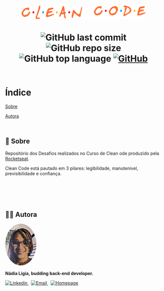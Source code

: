 <p align="center">
  <img src=".github/logo.png" width=400 alt="Clean Code">
</p>

<h1 align="center">
  <img alt="GitHub last commit" src="https://img.shields.io/github/last-commit/nlnadialigia/clean-code?color=FF6E31&style=plastic">
  <img alt="GitHub repo size" src="https://img.shields.io/github/repo-size/nlnadialigia/clean-code?color=FF6E31&style=plastic">
  <img alt="GitHub top language" src="https://img.shields.io/github/languages/top/nlnadialigia/clean-code?color=FF6E31&logoColor=FF6E31&style=plastic">
  <a href="LICENSE">
  <img alt="GitHub" src="https://img.shields.io/github/license/nlnadialigia/clean-code?color=FF6E31&logoColor=FF6E31&style=plastic">
  </a>
</h1>
<br>

# Índice
[Sobre](#id1)<br>
<!-- [](#id2)<br>
[](#id3)<br>
[](#id98)<br> -->
[Autora](#id99)

<br>

<div id="id1"></div>

## 📌 Sobre 

Repositório dos Desafios realizados no Curso de Clean ode produzido pela [Rocketseat](https://www.rocketseat.com.br/).

Clean Code está pautado em 3 pilares: legibilidade, manutenível, previsibilidade e confiança.

<br>

<div id="id2"></div>

<!-- ## 📌  -->

<br>

<div id="id3"></div>

<!-- ## 📌  -->

<br>

<div id="id98"></div>

<!-- ## 📌  -->

<br>

<div id="id99"></div>

## 👩‍💼 Autora
<img src=".github/picture.png" width="100px;" alt="Picture"/>
<p><b>Nádia Ligia, budding back-end developer.</b></p>
<a href="https://www.linkedin.com/in/nlnadialigia/">
  <img alt="Linkedin" src="https://img.shields.io/badge/-Linkedin -FF6E31?style=flat&logo=Linkedin&logoColor=white&link=https://www.linkedin.com/in/nlnadialigia/" />
</a>&nbsp;
<a href="mailto:nlnadialigia@gmail.com">
  <img alt="Email" src="https://img.shields.io/badge/-Email-FF6E31?style=flat&logo=Gmail&logoColor=white&link=mailto:nlnadialigia@gmail.com" />
</a>&nbsp;
<a href="https://www.nlnadialigia.com">
  <img alt="Homepage" src="https://img.shields.io/badge/-Homepage-FF6E31" />
</a>

